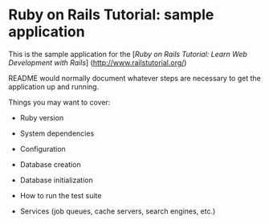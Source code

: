 
# Ruby on Rails Tutorial: sample application

This is the sample application for the
[*Ruby on Rails Tutorial: Learn Web Development with Rails*]
(http://www.railstutorial.org/)

README would normally document whatever steps are necessary to get the
application up and running.

Things you may want to cover:

* Ruby version

* System dependencies

* Configuration

* Database creation

* Database initialization

* How to run the test suite

* Services (job queues, cache servers, search engines, etc.)

